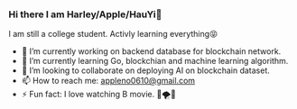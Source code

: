 ### Hi there I am Harley/Apple/HauYi👋


I am still a college student. Activly learning everything😝

- 🔭 I’m currently working on backend database for blockchain network.
- 🌱 I’m currently learning Go, blockchian and machine learning algorithm.
- 👯 I’m looking to collaborate on deploying AI on blockchain dataset.
- 📫 How to reach me: appleno0610@gmail.com
- ⚡ Fun fact: I love watching B movie. 🦈🌪️🦕
